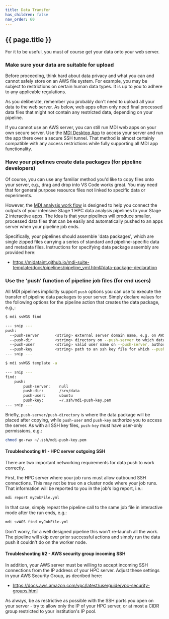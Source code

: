 ```yaml
---
title: Data Transfer
has_children: false
nav_order: 60
---
```


## {{ page.title }}

For it to be useful, you must of course get your data onto your web server.

### Make sure your data are suitable for upload

Before proceeding, think hard about data privacy and what you
can and cannot safely store on an AWS file system.
For example, you may be subject to restrictions on certain 
human data types. It is up to you to adhere to any applicable regulations.

As you deliberate, remember you probably don't need to upload
all your data to the web server. As below, web apps often only need
final processed data files that might not contain any restricted data, 
depending on your pipeline.

If you cannot use an AWS server, you can still run MDI web apps on your
own secure server. Use the 
[MDI Desktop App](https://midataint.github.io/mdi-desktop-app/docs/overview)
to access your server and run the app there over a secure SSH tunnel.
That method is almost certainly compatible with any access restrictions
while fully supporting all MDI app functionality.

### Have your pipelines create data packages (for pipeline developers)

Of course, you can use any familiar method you'd like to copy files
onto your server, e.g., drag and drop into VS Code works great.
You may need that for general purpose resource files not linked to specific data or experiments.

However, the
[MDI analysis work flow](https://midataint.github.io/docs/analysis-flow/)
is designed to help you connect the outputs of your intensive Stage 1 HPC
data analysis pipelines to your Stage 2 interactive apps. The idea
is that your pipelines will produce smaller, processed data files that can be easily
and automatically pushed to an apps server when your pipeline job ends.

Specifically, your pipelines should assemble 'data packages', which
are single zipped files carrying a series of standard and pipeline-specific data 
and metadata files. Instructions for specifying data package assembly are provided here:
- <https://midataint.github.io/mdi-suite-template/docs/pipelines/pipeline_yml.html#data-package-declaration>

### Use the 'push' function of pipeline job files (for end users)

All MDI pipelines implicitly support `push` options you can use to execute
the transfer of pipeline data packages to your server.  Simply declare values
for the following options for the pipeline action that creates the data package, e.g.,:

```sh
$ mdi svWGS find

--- snip ---
push:
  --push-server       <string> external server domain name, e.g, on AWS, to which data packages should be pushed with scp [null]
  --push-dir          <string> directory on --push-server to which data packages will be pushed [/srv/data]
  --push-user         <string> valid user name on --push-server, authorized by --push-key [ubuntu]
  --push-key          <string> path to an ssh key file for which --push-user has a public key on --push-server [~/.ssh/mdi-push-key.pem]
--- snip ---
```

```sh
$ mdi svWGS template -a

--- snip ---
find:
    push:
        push-server:    null
        push-dir:       /srv/data
        push-user:      ubuntu
        push-key:       ~/.ssh/mdi-push-key.pem
--- snip ---
```

Briefly, `push-server/push-directory` 
is where the data package will be placed after copying, while `push-user`
and `push-key` authorize you to access the server. As with all SSH key files, `push-key` must have user-only permissions, e.g.:

```sh
chmod go-rwx ~/.ssh/mdi-push-key.pem
```

#### Troubleshooting #1 - HPC server outgoing SSH

There are two important networking requirements for data push to
work correctly.

First, the HPC server where your job runs must allow outbound SSH connections.
This may not be true on a cluster node where your job runs. That information
will be reported to you in the job's log report, i.e.:

```sh
mdi report myJobFile.yml
```

In that case,
simply repeat the pipeline call to the same job file in interactive mode after the run ends, e.g.:

```sh
mdi svWGS find myJobFile.yml
```

Don't worry, for a well designed pipeline this won't re-launch all the work.
The pipeline will skip over prior successful actions and simply run the data
push it couldn't do on the worker node.

#### Troubleshooting #2 - AWS security group incoming SSH

In addition, your AWS server must be willing to accept incoming SSH connections
from the IP address of your HPC server. Adjust these settings in your 
AWS Security Group, as decribed here:
- <https://docs.aws.amazon.com/vpc/latest/userguide/vpc-security-groups.html>

As always, be as restrictive as possible with the SSH ports
you open on your server - try to allow only the IP of your HPC server,
or at most a CIDR group restricted to your institution's IP pool.
